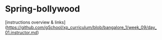 # Spring-bollywood

[instructions overview & links] (https://github.com/gSchool/xp_curriculum/blob/bangalore_1/week_09/day_01.instructor.md)
